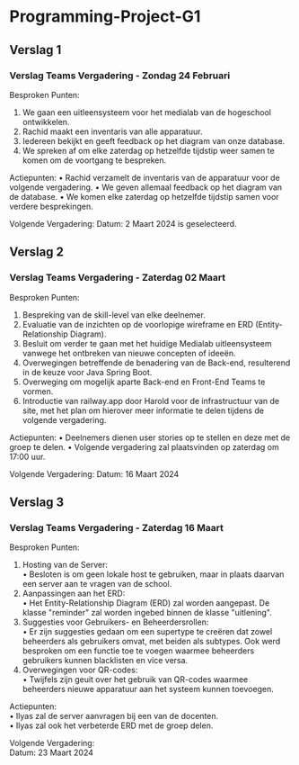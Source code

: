 # Programming-Project-G1

## Verslag 1

### Verslag Teams Vergadering - Zondag 24 Februari 

Besproken Punten:
1. We gaan een uitleensysteem voor het medialab van de hogeschool ontwikkelen.
2. Rachid maakt een inventaris van alle apparatuur. 
3. Iedereen bekijkt en geeft feedback op het diagram van onze database.
4. We spreken af om elke zaterdag op hetzelfde tijdstip weer samen te komen om de voortgang te bespreken.

Actiepunten:
 • Rachid verzamelt de inventaris van de apparatuur voor de volgende vergadering. 
 • We geven allemaal feedback op het diagram van de database. 
 • We komen elke zaterdag op hetzelfde tijdstip samen voor verdere besprekingen.

Volgende Vergadering: 
Datum: 2 Maart 2024 is geselecteerd.


## Verslag 2
### Verslag Teams Vergadering - Zaterdag 02 Maart

Besproken Punten:
1.	Bespreking van de skill-level van elke deelnemer.
2.	Evaluatie van de inzichten op de voorlopige wireframe en ERD (Entity-Relationship Diagram).
3.	Besluit om verder te gaan met het huidige Medialab uitleensysteem vanwege het ontbreken van nieuwe concepten of ideeën.
4.	Overwegingen betreffende de benadering van de Back-end, resulterend in de keuze voor Java Spring Boot.
5.	Overweging om mogelijk aparte Back-end en Front-End Teams te vormen.
6.	Introductie van railway.app door Harold voor de infrastructuur van de site, met het plan om hierover meer informatie te delen tijdens de volgende vergadering.

Actiepunten:
•	Deelnemers dienen user stories op te stellen en deze met de groep te delen.
•	Volgende vergadering zal plaatsvinden op zaterdag om 17:00 uur.

Volgende Vergadering: 
Datum: 16 Maart 2024


## Verslag 3
### Verslag Teams Vergadering - Zaterdag 16 Maart

Besproken Punten:
1.	Hosting van de Server:  
•	Besloten is om geen lokale host te gebruiken, maar in plaats daarvan een server aan te vragen van de school.
2.	Aanpassingen aan het ERD:  
•	Het Entity-Relationship Diagram (ERD) zal worden aangepast. De klasse "reminder" zal worden ingebed binnen de klasse "uitlening".
3.	Suggesties voor Gebruikers- en Beheerdersrollen:  
•	Er zijn suggesties gedaan om een supertype te creëren dat zowel beheerders als gebruikers omvat, met beiden als subtypes. Ook werd besproken om een functie toe te voegen waarmee beheerders gebruikers kunnen blacklisten en vice versa.
4.	Overwegingen voor QR-codes:  
•	Twijfels zijn geuit over het gebruik van QR-codes waarmee beheerders nieuwe apparatuur aan het systeem kunnen toevoegen.

Actiepunten:  
•	Ilyas zal de server aanvragen bij een van de docenten.  
•	Ilyas zal ook het verbeterde ERD met de groep delen.

Volgende Vergadering:   
Datum: 23 Maart 2024
